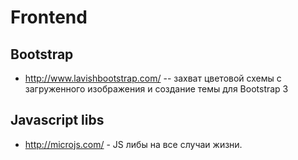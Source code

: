 # Frontend

## Bootstrap

 - http://www.lavishbootstrap.com/ -- захват цветовой схемы с загруженного изображения и создание темы для Bootstrap 3

## Javascript libs

 - http://microjs.com/  - JS либы на все случаи жизни.
